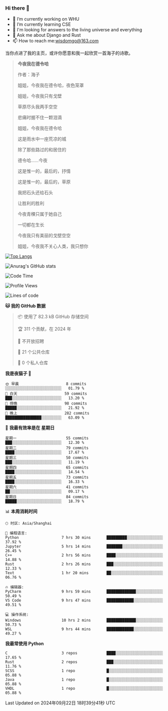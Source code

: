 ### Hi there 👋



- 🔭 I’m currently working on WHU
- 🌱 I’m currently learning CSE
- 🤔 I'm looking for answers to the living universe and everything
- 💬 Ask me about Django and Rust
- 📫 How to reach me:wisdomgo@163.com

当你点进了我的主页，或许你愿意和我一起欣赏一首海子的诗歌。

>**今夜我在德令哈**
>
>作者：海子
>
>姐姐，今夜我在德令哈，夜色笼罩
>
>姐姐，今夜我只有戈壁
>
>草原尽头我两手空空
>
>悲痛时握不住一颗泪滴
>
>姐姐，今夜我在德令哈
>
>这是雨水中一座荒凉的城
>
>除了那些路过的和居住的
>
>德令哈......今夜
>
>这是惟一的，最后的，抒情
>
>这是惟一的，最后的，草原
>
>我把石头还给石头
>
>让胜利的胜利
>
>今夜青稞只属于她自己
>
>一切都在生长
>
>今夜我只有美丽的戈壁空空
>
>姐姐，今夜我不关心人类，我只想你



[![Top Langs](https://github-readme-stats.vercel.app/api/top-langs/?username=wisdomgo&theme=onedark)](https://github.com/anuraghazra/github-readme-stats)

![Anurag's GitHub stats](https://github-readme-stats.vercel.app/api?username=wisdomgo&hide=contribs,stars&theme=synthwave)

<!--START_SECTION:waka-->
![Code Time](http://img.shields.io/badge/Code%20Time-241%20hrs%2049%20mins-blue)

![Profile Views](http://img.shields.io/badge/%E4%B8%AA%E4%BA%BA%E8%B5%84%E6%96%99%E8%A7%82%E7%9C%8B%E6%AC%A1%E6%95%B0-29-blue)

![Lines of code](https://img.shields.io/badge/%E4%BB%8E%E3%80%8CHello%20World%E3%80%8D%E8%B5%B7%E6%88%91%E5%B7%B2%E7%BB%8F%E5%86%99%E4%BA%86-638.0%20thousand%20%E8%A1%8C%E4%BB%A3%E7%A0%81-blue)

**🐱 我的 GitHub 数据** 

> 📦  使用了 82.3 kB GitHub 存储空间 
 > 
> 🏆 311 个贡献，在 2024 年
 > 
> 🚫 不开放招聘
 > 
> 📜 21 个公共仓库 
 > 
> 🔑 0 个私人仓库 
 > 
**我是夜猫子 🦉** 

```text
🌞 早晨                     8 commits           ░░░░░░░░░░░░░░░░░░░░░░░░░   01.79 % 
🌆 白天                     59 commits          ███░░░░░░░░░░░░░░░░░░░░░░   13.20 % 
🌃 傍晚                     98 commits          █████░░░░░░░░░░░░░░░░░░░░   21.92 % 
🌙 晚上                     282 commits         ████████████████░░░░░░░░░   63.09 % 
```
📅 **我最有效率是在 星期日** 

```text
星期一                      55 commits          ███░░░░░░░░░░░░░░░░░░░░░░   12.30 % 
星期二                      79 commits          ████░░░░░░░░░░░░░░░░░░░░░   17.67 % 
星期三                      50 commits          ███░░░░░░░░░░░░░░░░░░░░░░   11.19 % 
星期四                      65 commits          ████░░░░░░░░░░░░░░░░░░░░░   14.54 % 
星期五                      73 commits          ████░░░░░░░░░░░░░░░░░░░░░   16.33 % 
星期六                      41 commits          ██░░░░░░░░░░░░░░░░░░░░░░░   09.17 % 
星期日                      84 commits          █████░░░░░░░░░░░░░░░░░░░░   18.79 % 
```


📊 **本周消耗时间** 

```text
🕑︎ 时区: Asia/Shanghai

💬 编程语言: 
Python                   7 hrs 30 mins       █████████░░░░░░░░░░░░░░░░   37.92 % 
Jupyter                  5 hrs 14 mins       ███████░░░░░░░░░░░░░░░░░░   26.45 % 
C++                      2 hrs 56 mins       ████░░░░░░░░░░░░░░░░░░░░░   14.88 % 
Rust                     2 hrs 26 mins       ███░░░░░░░░░░░░░░░░░░░░░░   12.33 % 
Text                     1 hr 20 mins        ██░░░░░░░░░░░░░░░░░░░░░░░   06.76 % 

🔥 编辑器: 
PyCharm                  9 hrs 59 mins       █████████████░░░░░░░░░░░░   50.49 % 
VS Code                  9 hrs 47 mins       ████████████░░░░░░░░░░░░░   49.51 % 

💻 操作系统: 
Windows                  10 hrs 2 mins       █████████████░░░░░░░░░░░░   50.73 % 
WSL                      9 hrs 44 mins       ████████████░░░░░░░░░░░░░   49.27 % 
```

**我最常使用 Python** 

```text
C                        3 repos             ████░░░░░░░░░░░░░░░░░░░░░   17.65 % 
Rust                     2 repos             ███░░░░░░░░░░░░░░░░░░░░░░   11.76 % 
SCSS                     1 repo              █░░░░░░░░░░░░░░░░░░░░░░░░   05.88 % 
Java                     1 repo              █░░░░░░░░░░░░░░░░░░░░░░░░   05.88 % 
VHDL                     1 repo              █░░░░░░░░░░░░░░░░░░░░░░░░   05.88 % 
```




 Last Updated on 2024年09月22日 18时39分41秒 UTC
<!--END_SECTION:waka-->
